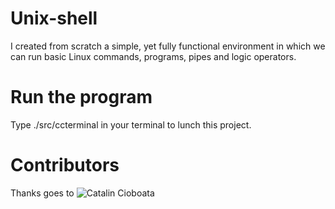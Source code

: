 # Unix-shell

I created from scratch a simple, yet fully functional environment in which we can run basic Linux commands, programs, pipes and logic operators.

# Run the program

Type ./src/ccterminal in your terminal to lunch this project.
 
# Contributors

Thanks goes to ![Catalin Cioboata](https://github.com/Catalin-Mihai)
